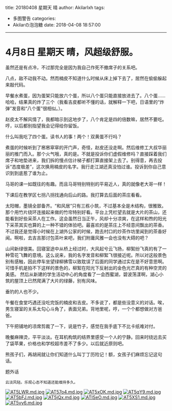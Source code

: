 title: 20180408 星期天 晴
author: Akilarlxh
tags:
  - 多图警告
categories:
  - Akilarの泡泡糖
date: 2018-04-08 18:57:00
---
# 4月8日 星期天 晴，风超级舒服。

虽然还是有点冷，不过那完全是因为我自己作死不撤席子的关系吧。

八点，敌不动我不动。然而楠皮不知道什么时候从床上掉下去了，居然在偷偷躲起来敲代码。

早餐水煮蛋，因为蛋架只能放六个蛋，所以八个蛋只能直接放进去了。八个蛋……哈哈，结果真的炸了三个（我看吉皮都听不懂的话，就解释一下吧，日语里的“炸弹”发音和“八个蛋”很相似。）。

赵皮太不解风情了，我都暗示到这地步了，八个肯定是四的倍数嘛，居然不要吃。哼，以后都别指望我会记得给你留饭。

什么叫我吃了四个蛋。读书人的事！两个！双黄蛋不行吗？

煮蛋的时候听到了窸窸窣窣的开门声，奇怪，赵皮还没走啊。然后维修工大叔华丽丽的推门而入。那个火气哦，真的是。不就是投诉你们虚假维修吗？直接踩着我们席子和地垫进来，我们拆的慢点估计梯子都打算直接架上去了。别得意，再去投诉“态度极差”，这次换用楠皮的名字。我行走江湖还真没怕过谁。投诉到你自己意识到到底惹了谁为止。

马哥的课一如既往的有趣。而且马哥特别特别的平易近人，真的就像老大哥一样！

下课后在教学区七拐八拐找通向后山的路。我打算去后面的茶庄看看。

太阳帽，墨镜全部备齐。“和风居”只有三栋小筑，不过基本全是木结构，很雅致。那个用竹片绕环连接起来做的竹帘特别好看。平台上凭栏望去就是大片的茶山，还能看到好些采茶人在工作。这会虽然日当正午，风却十分凉爽，在这样和煦的阳光下采茶其实也算的上一种不错的体验吧。最喜欢的是茶庄上不经意间飘出的茶香。不过我还是觉得小时候在上湖外公家的时候，跑去村口的炒茶作坊里闻到的茶香好闻。啊啦，去吉吉那讨包茶叶来吧，我们附庸风雅一会也没有大碍的吧？

山间新绿很美。回寝室途中从桥上经过时，大风起兮云飞扬，柳絮纷飞真的有了一种雪花飞舞的意境。这么说来，我的名字发音和柳絮飞很接近呢。所以对这般景色别有感触，因此停车坐望绿柳拂雪以致耽误了后面的同学通过实在是不好意思啊。可惜手机是拍不下这样的景色的，柳絮在阳光下反射出的金色光芒真的有种空灵的美感。
然后从新建的学生活动中心的角度看了一会西蜜湖，碧波荡漾啊，湖心小筑的屋顶上已然爬满了大片的绿藤，别有风味。

垂钓的人也不少。

午餐在食堂巧遇还没吃完饭的楠皮和吉皮。不多说了，都是些没意义的对话。唉，男生寝室的关系太勾心斗角了，表面兄弟。背地里呢，哼，一个个都想做对方爸爸。

下午把铺地的凉席剪裁了一下，说是竹子，感觉在我手底下不比卡纸难对付。

晚餐麻辣烫，平平淡淡。在耳机构筑的结界里感受一个人的宁静。回来时绕远去买了袋苹果，价格也和学校超市差不了多少。以后就近原则吧。

熊孩子们，再胡闹就让你们知道什么叫丁丁历险记！额，女孩子们麻烦忘记这句话。

题外话
```
云淡风轻。乐观心态不知道还能维持多久。
```
[![AT5LWR.md.jpg](https://s2.ax1x.com/2019/04/10/AT5LWR.md.jpg)](https://imgchr.com/i/AT5LWR)
[![AT57o4.md.jpg](https://s2.ax1x.com/2019/04/10/AT57o4.md.jpg)](https://imgchr.com/i/AT57o4)
[![AT5xOK.md.jpg](https://s2.ax1x.com/2019/04/10/AT5xOK.md.jpg)](https://imgchr.com/i/AT5xOK)
[![AT5qY9.md.jpg](https://s2.ax1x.com/2019/04/10/AT5qY9.md.jpg)](https://imgchr.com/i/AT5qY9)
[![AT5bFJ.md.jpg](https://s2.ax1x.com/2019/04/10/AT5bFJ.md.jpg)](https://imgchr.com/i/AT5bFJ)
[![AT5jQx.md.jpg](https://s2.ax1x.com/2019/04/10/AT5jQx.md.jpg)](https://imgchr.com/i/AT5jQx)
[![ATISeO.md.jpg](https://s2.ax1x.com/2019/04/10/ATISeO.md.jpg)](https://imgchr.com/i/ATISeO)
[![AT5XS1.md.jpg](https://s2.ax1x.com/2019/04/10/AT5XS1.md.jpg)](https://imgchr.com/i/AT5XS1)
[![AT5vy6.md.jpg](https://s2.ax1x.com/2019/04/10/AT5vy6.md.jpg)](https://imgchr.com/i/AT5vy6)
